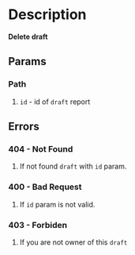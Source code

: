 # Description 

**Delete draft**
## Params
### Path
1. `id` - id of `draft` report

## Errors
### 404 - Not Found
1. If not found `draft` with `id` param.
### 400 - Bad Request
1. If `id` param is not valid.
### 403 - Forbiden
1. If you are not owner of this `draft`
